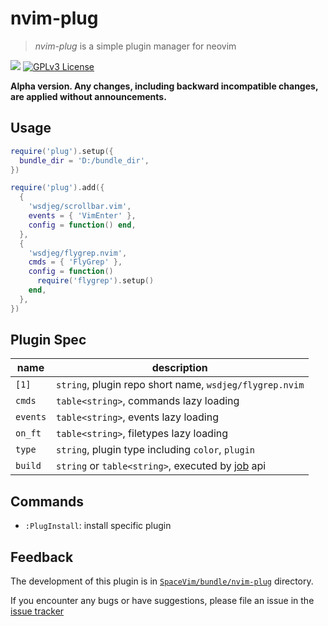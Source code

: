# nvim-plug

> _nvim-plug_ is a simple plugin manager for neovim

[![](https://spacevim.org/img/build-with-SpaceVim.svg)](https://spacevim.org)
[![GPLv3 License](https://img.spacevim.org/license-GPLv3-blue.svg)](LICENSE)

**Alpha version. Any changes, including backward incompatible changes, are applied without announcements.**

## Usage

```lua
require('plug').setup({
  bundle_dir = 'D:/bundle_dir',
})

require('plug').add({
  {
    'wsdjeg/scrollbar.vim',
    events = { 'VimEnter' },
    config = function() end,
  },
  {
    'wsdjeg/flygrep.nvim',
    cmds = { 'FlyGrep' },
    config = function()
      require('flygrep').setup()
    end,
  },
})
```

## Plugin Spec

| name     | description                                                                       |
| -------- | --------------------------------------------------------------------------------- |
| `[1]`    | `string`, plugin repo short name, `wsdjeg/flygrep.nvim`                           |
| `cmds`   | `table<string>`, commands lazy loading                                            |
| `events` | `table<string>`, events lazy loading                                              |
| `on_ft`  | `table<string>`, filetypes lazy loading                                           |
| `type`   | `string`, plugin type including `color`, `plugin`                                 |
| `build`  | `string` or `table<string>`, executed by [job](https://spacevim.org/api/job/) api |

## Commands

- `:PlugInstall`: install specific plugin

## Feedback

The development of this plugin is in [`SpaceVim/bundle/nvim-plug`](https://github.com/SpaceVim/SpaceVim/tree/master/bundle/nvim-plug) directory.

If you encounter any bugs or have suggestions, please file an issue in the [issue tracker](https://github.com/SpaceVim/SpaceVim/issues)
